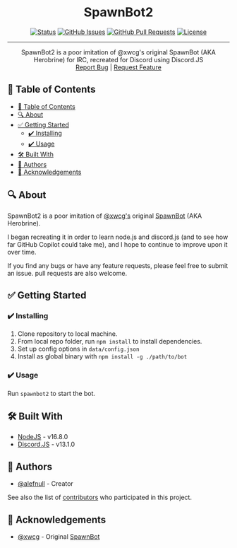 <h1 align="center">SpawnBot2</h1>

<div align="center">

[![Status](https://img.shields.io/badge/status-active-success.svg?style=flat-square)](https://github.com/alefnull/SpawnBot2)
[![GitHub Issues](https://img.shields.io/github/issues/kylelobo/The-Documentation-Compendium.svg?style=flat-square)](https://github.com/kylelobo/The-Documentation-Compendium/issues)
[![GitHub Pull Requests](https://img.shields.io/github/issues-pr/kylelobo/The-Documentation-Compendium.svg?style=flat-square)](https://github.com/kylelobo/The-Documentation-Compendium/pulls)
[![License](https://img.shields.io/badge/license-MIT-blue.svg?style=flat-square)](/LICENSE)

</div>

---

<p align="center">SpawnBot2 is a poor imitation of @xwcg's original SpawnBot (AKA Herobrine) for IRC, recreated for Discord using Discord.JS
    <br>
    <a href="https://github.com/alefnull/SpawnBot2/issues">Report Bug</a>
    |
    <a href="https://github.com/alefnull/SpawnBot2/issues">Request Feature</a>
</p>

## 📘 Table of Contents

- [📘 Table of Contents](#-table-of-contents)
- [🔍 About <a name = "about"></a>](#-about-)
- [✅ Getting Started <a name = "getting_started"></a>](#-getting-started-)
  - [✔️ Installing](#️-installing)
  - [✔️ Usage <a name="usage"></a>](#️-usage-)
- [🛠️ Built With <a name = "built_with"></a>](#️-built-with-)
- [🧐 Authors <a name = "authors"></a>](#-authors-)
- [📢 Acknowledgements <a name = "acknowledgement"></a>](#-acknowledgements-)

## 🔍 About <a name = "about"></a>

SpawnBot2 is a poor imitation of [@xwcg\'s](https://twitter.com/xwcg "https://twitter.com/xwcg") original [SpawnBot](https://github.com/xwcg/SpawnBot "https://github.com/xwcg/SpawnBot") (AKA Herobrine).

I began recreating it in order to learn node.js and discord.js (and to see how far GitHub Copilot could take me), and I hope to continue to improve upon it over time.

If you find any bugs or have any feature requests, please feel free to submit an issue. pull requests are also welcome.

## ✅ Getting Started <a name = "getting_started"></a>

### ✔️ Installing

1. Clone repository to local machine.
2. From local repo folder, run ```npm install``` to install dependencies.
3. Set up config options in ```data/config.json```
4. Install as global binary with ```npm install -g ./path/to/bot```

### ✔️ Usage <a name="usage"></a>

Run ```spawnbot2``` to start the bot.

## 🛠️ Built With <a name = "built_with"></a>

- [NodeJS](https://github.com/nodejs/node) - v16.8.0
- [Discord.JS](https://github.com/discordjs/discord.js) - v13.1.0

## 🧐 Authors <a name = "authors"></a>

- [@alefnull](https://github.com/alefnull) - Creator

See also the list of [contributors](https://github.com/alefnull/SpawnBot2/contributors) who participated in this project.

## 📢 Acknowledgements <a name = "acknowledgement"></a>

- [@xwcg](https://twitter.com/xwcg) - Original [SpawnBot](https://github.com/xwcg/SpawnBot)
